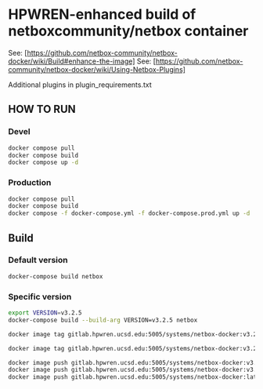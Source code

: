 # HPWREN-enhanced build of netboxcommunity/netbox container

See: [https://github.com/netbox-community/netbox-docker/wiki/Build#enhance-the-image]
See: [https://github.com/netbox-community/netbox-docker/wiki/Using-Netbox-Plugins]

Additional plugins in plugin_requirements.txt

## HOW TO RUN

### Devel

```bash
docker compose pull
docker compose build
docker compose up -d
```

### Production

```bash
docker compose pull
docker compose build
docker compose -f docker-compose.yml -f docker-compose.prod.yml up -d
```

## Build

### Default version

```bash
docker-compose build netbox

```

### Specific version

```bash
export VERSION=v3.2.5
docker-compose build --build-arg VERSION=v3.2.5 netbox

docker image tag gitlab.hpwren.ucsd.edu:5005/systems/netbox-docker:v3.2.5-plugins gitlab.hpwren.ucsd.edu:5005/systems/netbox-docker:v3.2-plugins

docker image tag gitlab.hpwren.ucsd.edu:5005/systems/netbox-docker:v3.2.5-plugins gitlab.hpwren.ucsd.edu:5005/systems/netbox-docker:latest-plugins

docker image push gitlab.hpwren.ucsd.edu:5005/systems/netbox-docker:v3.2.5-plugins
docker image push gitlab.hpwren.ucsd.edu:5005/systems/netbox-docker:v3.2-plugins
docker image push gitlab.hpwren.ucsd.edu:5005/systems/netbox-docker:latest-plugins
```

